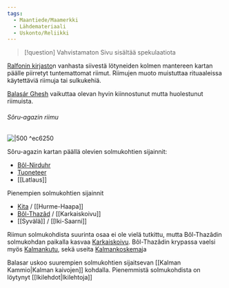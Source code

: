 ```yaml
---
tags:
  - Maantiede/Maamerkki
  - Lähdemateriaali
  - Uskonto/Reliikki
---
```

>[!question] Vahvistamaton 
Sivu sisältää spekulaatiota

[Ralfonin kirjasto](Ralfonin%20kirjasto.md)n vanhasta siivestä lötyneiden kolmen mantereen kartan päälle piirretyt tuntemattomat riimut. Riimujen muoto muistuttaa rituaaleissa käytettäviä riimuja tai sulkukehiä.

[Balasár Ghesh](Balasár%20Ghesh.md) vaikuttaa olevan hyvin kiinnostunut mutta huolestunut riimuista.

###### Sôru-agazin riimu

![|500](Sôru-agazin%20riimu.png) ^ec6250

Sôru-agazin kartan päällä olevien solmukohtien sijainnit:

- [Bôl-Nirduhr](Bôl-Nirduhr)
- [Tuoneteer](Tuoneteer.md)
- [[Latlaus]]


Pienempien solmukohtien sijainnit
- [Kita](Kita.md) / [[Hurme-Haapa]] 
- [Bôl-Thazâd](Bôl-Thazâdin%20kadonnut%20kaupunki.md) / [[Karkaiskoivu]]
- [[Syvälä]] / [[Iki-Saarni]]

Riimun solmukohdista suurinta osaa ei ole vielä tutkittu, mutta Bôl-Thazâdin solmukohdan paikalla kasvaa [Karkaiskoivu](Karkaiskoivu.md). Bôl-Thazâdin krypassa vaelsi myös [Kalmankutu](Kalmankutu.md), sekä useita [Kalmankoskema](Kalmankoskema.md)ja

Balasar uskoo suurempien solmukohtien sijaitsevan [[Kalman Kammio|Kalman kaivojen]] kohdalla.
Pienemmistä solmukohdista on löytynyt [[Ikilehdot|Ikilehtoja]]